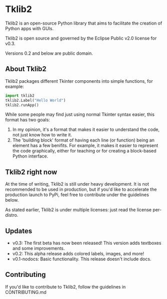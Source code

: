 # Tklib2
Tklib2 is an open-source Python library that aims to facilitate the creation of Python apps with GUIs.

Tklib2 is open source and governed by the Eclipse Public v2.0 license for v0.3. 

Versions 0.2 and below are public domain.

## About Tklib2
Tklib2 packages different Tkinter components into simple functions, for example:
```python
import tklib2
tklib2.Label("Hello World")
tklib2.runApp()
```
While some people may find just using normal Tkinter syntax easier, this format has two goals:
1. In my opinion, it's a format that makes it easier to understand the code, not just know how to write it.
2. The 'building block' format of having each line (or function) being an element has a few benifits. For example, it makes it easier to represent the code graphically, either for teaching or for creating a block-based Python interface. 

## Tklib2 right now
At the time of writing, Tklib2 is still under heavy development. It is not recommended to be used in production, but if you'd like to accelerate the production launch to PyPi, feel free to contribute under the guidelines below.

As stated earlier, Tklib2 is under multiple licenses: just read the license per-distro.

## Updates
* v0.3: The first beta has now been released! This version adds textboxes and some improvements.
* v0.2: This alpha release adds colored labels, images, and more!
* v0.1-nodocs: Basic functionality. This release doesn't include docs.

## Contributing
If you'd like to contribute to Tklib2, follow the guidelines in CONTRIBUTING.md


